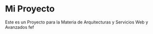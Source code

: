 # Mi Proyecto

Este es un Proyecto para la Materia de Arquitecturas y Servicios Web y Avanzados
fef
